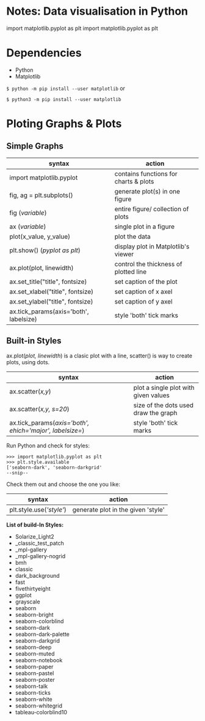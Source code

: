 # Notes: Data visualisation in Python
import matplotlib.pyplot as plt
import matplotlib.pyplot as plt

# Dependencies
- Python
- Matplotlib 

`$ python -m pip install --user matplotlib` or 

`$ python3 -m pip install --user matplotlib`

# Ploting Graphs & Plots

## Simple Graphs

| **syntax**					 	                      | **action**							                     |
|----------------------------------------|---------------------------------------|
| import matplotlib.pyplot			            | contains functions for charts & plots |
| fig, ag = plt.subplots()                | generate plot(s) in one figure        |
| fig (*variable*)                       | entire figure/ collection of plots    |
| ax (*variable*)                        | single plot in a figure               |
| plot(x_value, y_value)                 | plot the data                         |
| plt.show() (*pyplot as plt*)           | display plot in Matplotlib's viewer   |
| ax.plot(plot, linewidth)               | control the thickness of plotted line |
| ax.set_title("title", fontsize)        | set caption of the plot               |
| ax.set_xlabel("title", fontsize)       | set caption of x axel                 |
| ax.set_ylabel("title", fontsize)       | set caption of y axel                 |
| ax.tick_params(axis='both', labelsize) | style 'both' tick marks         |

## Built-in Styles
ax.plot(*plot, linewidth*) is a clasic plot with a line, scatter() is way to create plots, using dots.

| **syntax**					 	      | **action**	 |
| ------------------------ | ------------- |
| ax.scatter(*x,y*) | plot a single plot with given values |
| ax.scatter(*x,y, s=20*) | size of the dots used draw the graph | 
| ax.tick_params(*axis='both', ehich='major', labelsize=*) | style 'both' tick marks      |

Run Python and check for styles:
```
>>> import matplotlib.pyplot as plt
>>> plt.style.available
['seaborn-dark', 'seaborn-darkgrid'
--snip--
```
Check them out and choose the one you like:

| **syntax**					 	          | **action**	          |
|----------------------------|----------------------|
| plt.style.use(*'style'*) | generate plot in the given 'style' |

**List of build-In Styles:**
- Solarize_Light2
- _classic_test_patch
- _mpl-gallery
- _mpl-gallery-nogrid
- bmh
- classic
- dark_background
- fast
- fivethirtyeight
- ggplot
- grayscale
- seaborn
- seaborn-bright
- seaborn-colorblind
- seaborn-dark
- seaborn-dark-palette
- seaborn-darkgrid
- seaborn-deep
- seaborn-muted
- seaborn-notebook
- seaborn-paper
- seaborn-pastel
- seaborn-poster
- seaborn-talk
- seaborn-ticks
- seaborn-white
- seaborn-whitegrid
- tableau-colorblind10